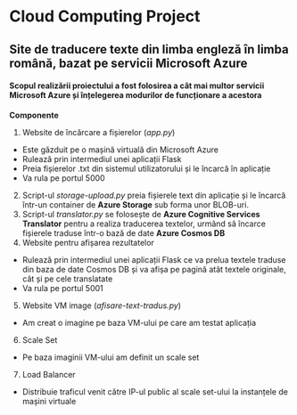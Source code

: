 # Cloud Computing Project
## Site de traducere texte din limba engleză în limba română, bazat pe servicii Microsoft Azure
#### Scopul realizării proiectului a fost folosirea a cât mai multor servicii Microsoft Azure și înțelegerea modurilor de funcționare a acestora

__Componente__
1) Website de încărcare a fișierelor (_app.py_)
  - Este găzduit pe o mașină virtuală din Microsoft Azure
  - Rulează prin intermediul unei aplicații Flask
  - Preia fișierelor .txt din sistemul utilizatorului și le încarcă în aplicație
  - Va rula pe portul 5000
2) Script-ul _storage-upload.py_ preia fișierele text din aplicație și le încarcă într-un container de **Azure Storage** sub forma unor BLOB-uri.
3) Script-ul _translator.py_ se folosește de **Azure Cognitive Services Translator** pentru a realiza traducerea textelor, urmând să încarce fișierele traduse într-o bază de date **Azure Cosmos DB**
4) Website pentru afișarea rezultatelor
  - Rulează prin intermediul unei aplicații Flask ce va prelua textele traduse din baza de date Cosmos DB și va afișa pe pagină atât textele originale, cât și pe cele translatate
  - Va rula pe portul 5001
5) Website VM image (_afisare-text-tradus.py_)
  - Am creat o imagine pe baza VM-ului pe care am testat aplicația
6) Scale Set
  - Pe baza imaginii VM-ului am definit un scale set 
7) Load Balancer
  - Distribuie traficul venit către IP-ul public al scale set-ului la instanțele de mașini virtuale

